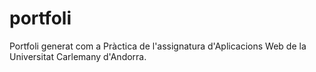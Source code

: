# portfoli
Portfoli generat com a Pràctica de l'assignatura d'Aplicacions Web de la Universitat Carlemany d'Andorra.
